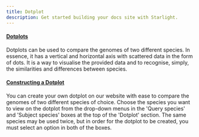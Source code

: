 ```yaml
---
title: Dotplot
description: Get started building your docs site with Starlight.
---
```

<!DOCTYPE html>
<html>
<head>

<h4><p><u>Dotplots</u></p></h4>

<p>Dotplots can be used to compare the genomes of two different species. In essence, it has a vertical and horizontal axis with scattered data in the form of dots. It is a way to visualise the provided data and to recognise, simply, the similarities and differences between species.</p>

<h4><p><u>Constructing a Dotplot</h4></u></p>

<p>You can create your own dotplot on our website with ease to compare the genomes of two different species of choice. Choose the species you want to view on the dotplot from the drop-down menus in the 'Query species' and 'Subject species' boxes at the top of the 'Dotplot' section. The same species may be used twice, but in order for the dotplot to be created, you must select an option in both of the boxes. </p>
<br>
</head>
</html>










